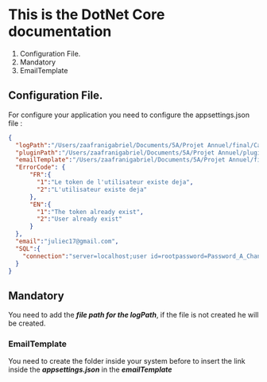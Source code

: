# This is the DotNet Core documentation

1. Configuration File.
2. Mandatory
3. EmailTemplate

## Configuration File.
For configure your application you need to configure the appsettings.json file : 

``` json
{
  "logPath":"/Users/zaafranigabriel/Documents/5A/Projet Annuel/final/Candidate-Management/logs/candidate.log",
  "pluginPath":"/Users/zaafranigabriel/Documents/5A/Projet Annuel/plugin/",
  "emailTemplate":"/Users/zaafranigabriel/Documents/5A/Projet Annuel/final/Candidate-Management/template/",
  "ErrorCode": {
      "FR":{
        "1":"Le token de l'utilisateur existe deja",
        "2":"L'utilisateur existe deja"
      },
      "EN":{
        "1":"The token already exist",
        "2":"User already exist"
      }  
  },
  "email":"juliec17@gmail.com",
  "SQL":{
    "connection":"server=localhost;user id=rootpassword=Password_A_Changer persistsecurityinfo=True;port=3306;database=candidate_management;SslMode=None"
  }
}

```

## Mandatory
You need to add the ***file path for the logPath***, if the file is not created he will be created.  

### EmailTemplate
You need to create the folder inside your system before to insert the link inside the ***appsettings.json*** in the ***emailTemplate***
